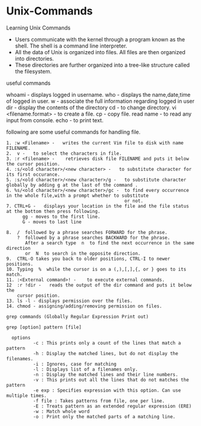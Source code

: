 # Unix-Commands
Learning Unix Commands

- Users communicate with the kernel through a program known as the shell. The shell is a command line interpreter.
- All the data of Unix is organized into files. All files are then organized into directories.
- These directories are further organized into a tree-like structure called the filesystem.

useful commands

  whoami - displays logged in username.
  who - displays the name,date,time of logged in user.
  w - associate the full information regarding logged in user
  dir -   display the contents of the directory
  cd <directory name> -   to change directory.
  vi <filename.format> -  to create a file.
  cp <source filename> <destination filename> - copy file.
  read name - to read any input from console.
  echo <text> - to print text. 

following are some useful commands for handling file.
    
    1. :w <Filename> -   writes the current Vim file to disk with name FILENAME.
    2.  v -   to select the characters in file.
    3. :r <filename> -    retrieves disk file FILENAME and puts it below the cursor position.
    4. :s/<old character>/<new character> -   to substitute character for its first occurance.
    5. :s/<old character>/<new character>/g -   to substitute character globally by adding g at the last of the command .
    6. %s/<old character>/<new character>/gc -  to find every occurrence in the whole file,with a prompt whether to substitute
                                                or not.
    7. CTRL+G -   displays your location in the file and the file status at the bottom then press following.
          gg - moves to the first line.
          G - moves to last line
          
    8.  /  followed by a phrase searches FORWARD for the phrase.
        ?  followed by a phrase searches BACKWARD for the phrase.
           After a search type  n  to find the next occurrence in the same direction
           or  N  to search in the opposite direction.
    9.  CTRL-O takes you back to older positions, CTRL-I to newer positions.
    10. Typing  %  while the cursor is on a (,),[,],{, or } goes to its match.    
    11. :<External command>! -    to execute external commands.
    12  :r !dir -   reads the output of the dir command and puts it below the
        cursor position.
    13. ls -l - displays permission over the files.
    14. chmod - assigning/adding/removing permission on files.
    
    grep commands (Globally Regular Expression Print out)
    
    grep [option] pattern [file]
    
      options
              -c : This prints only a count of the lines that match a pattern
              -h : Display the matched lines, but do not display the filenames.
              -i : Ignores, case for matching
              -l : Displays list of a filenames only.
              -n : Display the matched lines and their line numbers.
              -v : This prints out all the lines that do not matches the pattern
              -e exp : Specifies expression with this option. Can use multiple times.
              -f file : Takes patterns from file, one per line.
              -E : Treats pattern as an extended regular expression (ERE)
              -w : Match whole word
              -o : Print only the matched parts of a matching line.

    

